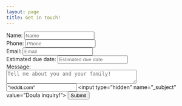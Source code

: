 ```yaml
---
layout: page
title: Get in touch!
---
```

<body>
  
<form name="Kinship Doula Contact Form" action="https://formspree.io/mnqdvndq" method="POST">
  
  Name: <input type="text" name="Name" placeholder="Name"><br>
  Phone: <input type="text" name="Phone" placeholder="Phone"><br>
  Email: <input type="email" name="_replyto" placeholder="Email"><br>
  Estimated due date: <input type="text" name="EDD" placeholder="Estimated due date"><br>
  Message: <br><textarea name="Message" placeholder="Tell me about you and your family!" cols="40"></textarea><br>
  <input type=”hidden” name=”_next” value=”reddit.com”>
  <input type=”hidden” name=”_subject” value=”Doula inquiry!”>
  <input type="submit" value="Submit">

</form>

</body>
